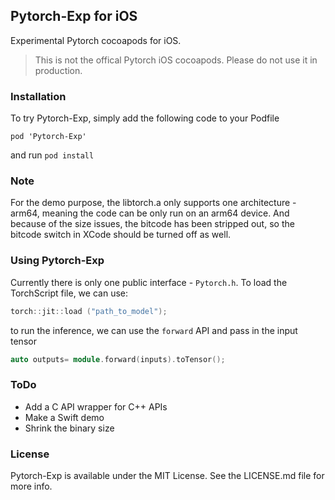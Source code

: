 ## Pytorch-Exp for iOS

Experimental Pytorch cocoapods for iOS.

> This is not the offical Pytorch iOS cocoapods. Please do not use it in production. 

### Installation

To try Pytorch-Exp, simply add the following code to your Podfile 

```
pod 'Pytorch-Exp'
```
and run `pod install`

### Note

For the demo purpose, the libtorch.a only supports one architecture - arm64, meaning the code can be only run on an arm64 device. And because of the size issues, the bitcode has been stripped out, so the bitcode switch in XCode should be turned off as well.

### Using Pytorch-Exp

Currently there is only one public interface - `Pytorch.h`. To load the TorchScript file, we can use:

```cpp
torch::jit::load ("path_to_model");
```
to run the inference, we can use the `forward` API and pass in the input tensor

```cpp
auto outputs= module.forward(inputs).toTensor();
```

### ToDo

- Add a C API wrapper for C++ APIs
- Make a Swift demo
- Shrink the binary size

### License

Pytorch-Exp is available under the MIT License. See the LICENSE.md file for more info.